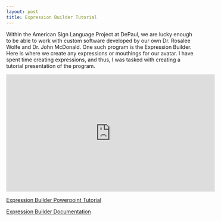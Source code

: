 ```yaml
---
layout: post
title: Expression Builder Tutorial
---
```

Within the American Sign Language Project at DePaul, we are lucky enough to be able to work with custom software developed by our own Dr. Rosalee Wolfe and Dr. John McDonald. One such program is the Expression Builder. Here is where we create any expressions or mouthings for our avatar. I have spent time creating expressions, and thus, I was tasked with creating a tutorial presentation of the program. 

<iframe width="560" height="315" src="https://www.youtube.com/embed/qdiChfz-rWs" title="YouTube video player" frameborder="0" allow="accelerometer; autoplay; clipboard-write; encrypted-media; gyroscope; picture-in-picture" allowfullscreen></iframe>


[Expression Builder Powerpoint Tutorial](https://depauledu-my.sharepoint.com/:p:/g/personal/nbarneko_depaul_edu/EYr_lwMxmEJDkniGh8DR7toBiOxI12PAAXiR_-olurC1ug?e=7i6YgL)


[Expression Builder Documentation](https://aslproject.com/paula/ad.pdf)
